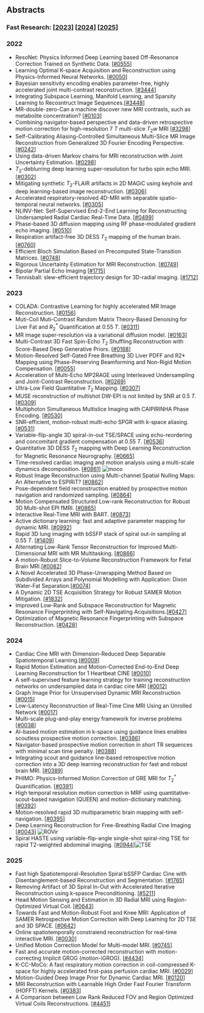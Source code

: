 ## Abstracts

### Fast Research: [[2023](https://ismrm2023-unofficial.netlify.app/)] [[2024](https://meetingsearch.ismrm.org/2024/)] [[2025](https://meetingsearch.ismrm.org/2025)]

### 2022
- ResoNet: Physics Informed Deep Learning based Off-Resonance Correction Trained on Synthetic Data. [[#0555](https://cds.ismrm.org/protected/22MPresentations/abstracts/0555.html)]
- Learning Optimal K-space Acquisition and Reconstruction using Physics-Informed Neural Networks.  [[#0050](https://cds.ismrm.org/protected/22MPresentations/abstracts/0050.html)]
- Bayesian sensitivity encoding enables parameter-free, highly accelerated joint multi-contrast reconstruction. [[#3444](https://cds.ismrm.org/protected/22MPresentations/abstracts/3444.html)]
- Integrating Subspace Learning, Manifold Learning, and Sparsity Learning to Recosntruct Image Sequences.[[#3448](https://cds.ismrm.org/protected/22MPresentations/abstracts/3448.html)]
- MR-double-zero-Can a machine discover new MRI contrasts, such as metabolite concentration? [[#0103](https://cds.ismrm.org/protected/22MPresentations/abstracts/0103.html)]
- Combining navigator-based perspective and data-driven retrospective motion correction for high-resolution 7 $T$ multi-slice $T_2w$ MRI [[#3298](https://cds.ismrm.org/protected/22MPresentations/abstracts/3298.html)]
- Self-Calibrating Aliasing-Controlled Simultaneous Multi-Slice MR Image Reconstruction from Generalized 3D Fourier Encoding Perspective. [[#0242](https://cds.ismrm.org/protected/22MPresentations/abstracts/0242.html)]
- Using data-driven Markov chains for MRI reconstruction with Joint Uncertainty Estimation. [[#0298](https://cds.ismrm.org/protected/22MPresentations/abstracts/0298.html)]
- $T_2$-deblurring deep learning super-resolution for turbo spin echo MRI. [[#0302](https://cds.ismrm.org/protected/22MPresentations/abstracts/0302.html)]
- Mitigating synthetic $T_2$-FLAIR artifacts in 2D MAGiC using keyhole and deep learning-based image reconstruction. [[#0306](https://cds.ismrm.org/protected/22MPresentations/abstracts/0306.html)]
- Accelerated respiratory-resolved 4D-MRI with separable spatio-temporal neural networks. [[#0305](https://cds.ismrm.org/protected/22MPresentations/abstracts/0305.html)]
- NLINV-Net: Self-Supervised End-2-End Learning for Reconstructing Undersampled Radial Cardiac Real-Time Data. [[#0499](https://cds.ismrm.org/protected/22MPresentations/abstracts/0499.html)]
- Phase-based 3D diffusion mapping using RF phase-modulated gradient echo imaging. [[#0510](https://cds.ismrm.org/protected/22MPresentations/abstracts/0510.html)]
- Respiration artifact-free 3D DESS $T_2$ mapping of the human brain. [[#0760](https://cds.ismrm.org/protected/22MPresentations/abstracts/0760.html)]
- Efficient Bloch Simulation Based on Precomputed State-Transition Matrices. [[#0748](https://cds.ismrm.org/protected/22MPresentations/abstracts/0748.html)]
- Rigorous Uncertainty Estimation for MRI Reconstruction. [[#0749](https://cds.ismrm.org/protected/22MPresentations/abstracts/0749.html)]
- Bipolar Partial Echo Imaging [[#1715](https://cds.ismrm.org/protected/22MPresentations/abstracts/1715.html)]
- Tennisball: slew-efficient trajectory design for 3D-radial imaging. [[#1712](https://cds.ismrm.org/protected/22MPresentations/abstracts/1712.html)]

### 2023
- COLADA: Contrastive Learning for highly accelerated MR Image Reconstruction. [[#0156](https://cds.ismrm.org/protected/23MPresentations/abstracts/0156.html)]
- Muti-Coil Muti-Contrast Random Matrix Theory-Based Denoising for Liver Fat and $R_2^*$ Quantification at 0.55 $T$. [[#0311](https://cds.ismrm.org/protected/23MPresentations/abstracts/0311.html)]
- MR image super-resolution via a variational diffusion model. [[#0163](https://cds.ismrm.org/protected/23MPresentations/abstracts/0163.html)]
- Multi-Contrast 3D Fast Spin-Echo $T_2$ Shuffling Reconstruction with Score-Based Deep Generative Priors. [[#0168](https://cds.ismrm.org/protected/23MPresentations/abstracts/0168.html)]
- Motion-Resolved Self-Gated Free Breathing 3D Liver PDFF and R2* Mapping using Phase-Preserving Beamforming and Non-Rigid Motion Compensation. [[#0055](https://cds.ismrm.org/protected/23MPresentations/abstracts/0055.html)]
- Acceleration of Multi-Echo MP2RAGE using Interleaved Undersampling and Joint-Contrast Reconstruction. [[#0269](https://cds.ismrm.org/protected/23MPresentations/abstracts/0269.html)]
- Ultra-Low Field Quantitative $T_2$ Mapping. [[#0307](https://cds.ismrm.org/protected/23MPresentations/abstracts/0307.html)]
- MUSE reconstruction of multishot DW-EPI is not limited by SNR at 0.5 $T$. [[#0309](https://cds.ismrm.org/protected/23MPresentations/abstracts/0309.html)]
- Multiphoton Simultaneous Multislice Imaging with CAIPIRINHA Phase Encoding. [[#0530](https://cds.ismrm.org/protected/23MPresentations/abstracts/0530.html)]
- SNR-efficient, motion-robust multi-echo SPGR with k-space aliasing. [[#0531](https://cds.ismrm.org/protected/23MPresentations/abstracts/0531.html)]
- Variable-flip-angle 3D spiral-in-out TSE/SPACE using echo-reordering and concomitant gradient compensation at 0.55 $T$. [[#0536](https://cds.ismrm.org/protected/23MPresentations/abstracts/0536.html)]
- Quantitative 3D DESS $T_2$ mapping with Deep Learning Reconstruction for Magnetic Resonance Neurography. [[#0665](https://cds.ismrm.org/protected/23MPresentations/abstracts/0665.html)]
- Time-resolved cardiac imaging and motion analysis using a multi-scale dynamics decomposition. [[#0861](https://cds.ismrm.org/protected/23MPresentations/abstracts/0861.html)] ![moco](https://img.shields.io/badge/recon-moco-blue)
- Robust Image Reconstruction using Multi-channel Spatial Nulling Maps: An Alternative to ESPIRiT? [[#0862](https://cds.ismrm.org/protected/23MPresentations/abstracts/0862.html)]
- Pose-dependent field reconstruction enabled by prospective motion navigation and randomized sampling. [[#0864](https://cds.ismrm.org/protected/23MPresentations/abstracts/0864.html)]
- Motion Compensated Structured Low-rank Reconstruction for Robust 3D Multi-shot EPI fMRI. [[#0865](https://cds.ismrm.org/protected/23MPresentations/abstracts/0865.html)]
- Interactive Real-Time MRI with BART. [[#0873](https://cds.ismrm.org/protected/23MPresentations/abstracts/0873.html)]
- Active dictionary learning: fast and adaptive parameter mapping for dynamic MRI. [[#0992](https://cds.ismrm.org/protected/23MPresentations/abstracts/0992.html)]
- Rapid 3D lung imaging with bSSFP stack of spiral out-in sampling at 0.55 $T$. [[#1409](https://cds.ismrm.org/protected/23MPresentations/abstracts/1409.html)]
- Alternating Low-Rank Tensor Reconstruction for Improved Multi-Dimensional MRI with MR Multitasking. [[#0866](https://cds.ismrm.org/protected/23MPresentations/abstracts/0866.html)]
- A motion-Robust Slice-to-Volume Reconstruction Framework for Fetal Brain MRI.[[#0082](https://cds.ismrm.org/protected/23MPresentations/abstracts/0082.html)]
- A Novel Accelerated 3D Phase-Unwrapping Method Based on Subdivided Arrays and Polynomial Modelling with Application: Dixon Water-Fat Separation.[[#0074](https://cds.ismrm.org/protected/23MPresentations/abstracts/0074.html)]
- A Dynamic 2D TSE Acquisition Strategy for Robust SAMER Motion Mitigation. [[#1832](https://cds.ismrm.org/protected/23MPresentations/abstracts/1832.html)]
- Improved Low-Rank and Subspace Reconstruction for Magnetic Resonance Fingerprinting with Self-Navigating Acquisitions.[[#0427](https://cds.ismrm.org/protected/23MPresentations/abstracts/0427.html)]
- Optimization of Magnetic Resonance Fingerprinting with Subspace Reconstruction. [[#0428](https://cds.ismrm.org/protected/23MPresentations/abstracts/0428.html)]

### 2024
- Cardiac Cine MRI with Dimension-Reduced Deep Separable Spatiotemporal Learning.[[#0009](https://cds.ismrm.org/protected/24MPresentations/abstracts/0009.html)]
- Rapid Motion Estimation and Motion-Corrected End-to-End Deep Learning Reconstruction for 1 Heartbeat CINE [[#0010](https://cds.ismrm.org/protected/24MPresentations/abstracts/0010.html)]
- A self-supervised feature learning strategy for training reconstruction networks on undersampled data in cardiac cine MRI [[#0012](https://cds.ismrm.org/protected/24MPresentations/abstracts/0012.html)]
- Graph Image Prior for Unsupervised Dynamic MRI Reconstruction [[#0015](https://cds.ismrm.org/protected/24MPresentations/abstracts/0015.html)]
- Low-Latency Reconstruction of Real-Time Cine MRI Using an Unrolled Network [[#0017](https://cds.ismrm.org/protected/24MPresentations/abstracts/0017.html)]
- Multi-scale plug-and-play energy framework for inverse problems [[#0038](https://cds.ismrm.org/protected/24MPresentations/abstracts/0038.html)]
- AI-based motion estimation in k-space using guidance lines enables scoutless prospective motion correction. [[#0386](https://cds.ismrm.org/protected/24MPresentations/abstracts/0386.html)]
- Navigator-based prospective motion correction in short TR sequences with minimal scan time penalty. [[#0388](https://cds.ismrm.org/protected/24MPresentations/abstracts/0388.html)]
- Integrating scout and guidance line-based retrospective motion correction into a 3D deep learning reconstruction for fast and robust brain MRI. [[#0389](https://cds.ismrm.org/protected/24MPresentations/abstracts/0389.html)]
- PHIMO: Physics-Informed Motion Correction of GRE MRI for $T_2^*$ Quantification. [[#0391](https://cds.ismrm.org/protected/24MPresentations/abstracts/0391.html)]
- High temporal resolution motion correction in MRF using quantitative-scout-based navigation (QUEEN) and motion-dictionary matching. [[#0392](https://cds.ismrm.org/protected/24MPresentations/abstracts/0392.html)]
- Motion-resolved rapid 3D multiparametric brain mapping with self-navigation. [[#0395](https://cds.ismrm.org/protected/24MPresentations/abstracts/0395.html)]
- Deep Learning Reconstruction for Free-Breathing Radial Cine Imaging [[#0043](https://cds.ismrm.org/protected/24MPresentations/abstracts/0043.html)] ![ROVir](https://img.shields.io/badge/recon-ROVir-blue)
- Spiral HASTE using variable-flip-angle single-shot spiral-ring TSE for rapid T2-weighted abdominal imaging. [[#0944](https://cds.ismrm.org/protected/24MPresentations/abstracts/0944.html)]![TSE](https://img.shields.io/badge/spiral-TSE-blue)

### 2025
- Fast high Spatiotemporal-Resolution Spiral bSSFP Cardiac Cine with Disentanglement-based Reconstruction and Segmentation. [[#1765](https://cds.ismrm.org/protected/25MPresentations/abstracts/1765.html)]
- Removing Artifact of 3D Spiral In-Out with Accelerated Iterative Reconstruction using k-spasce Preconditioning. [[#5211](https://cds.ismrm.org/protected/25MPresentations/abstracts/5211.html)]
- Head Motion Sensing and Estimation in 3D Radial MRI using Region-Optimized Virtual Coil. [[#0643](https://cds.ismrm.org/protected/25MPresentations/abstracts/0643.html)]
- Towards Fast and Motion-Robust Foot and Knee MRI: Application of SAMER Retrospective Motion Correction with Deep Learning for 2D TSE and 3D SPACE. [[#0642](https://cds.ismrm.org/protected/25MPresentations/abstracts/0642.html)]
- Online spatiotemporally constraiend reconstruction for real-time interactive MRI. [[#0030](https://cds.ismrm.org/protected/25MPresentations/abstracts/0030.html)]
- Unified Motion Correction Model for Multi-model MRI. [[#0745](https://cds.ismrm.org/protected/25MPresentations/abstracts/0745.html)]
- Fast and accurate motion-corrected reconstruction with motion-correcting Implicit GROG (motion-iGROG). [[#4434](https://cds.ismrm.org/protected/25MPresentations/abstracts/4434.html)]
- K-CC-MoCo: A fast respiratory motion correction in coil-compressed K-space for highly accelerated first-pass perfusion cardiac MRI. [[#0029](https://cds.ismrm.org/protected/25MPresentations/abstracts/0029.html)]
- Motion-Guided Deep Image Prior for Dynamic Cardiac MRI. [[#0120](https://cds.ismrm.org/protected/25MPresentations/abstracts/0120.html)]
- MRI Reconstruction with Learnable High Order Fast Fourier Transform (HOFFT) Kernels. [[#0383](https://cds.ismrm.org/protected/25MPresentations/abstracts/0383.html)]
- A Comparison between Low Rank Reduced FOV and Region Optimized Virtual Coils Reconstructions. [[#4451](https://cds.ismrm.org/protected/25MPresentations/abstracts/4451.html)]
